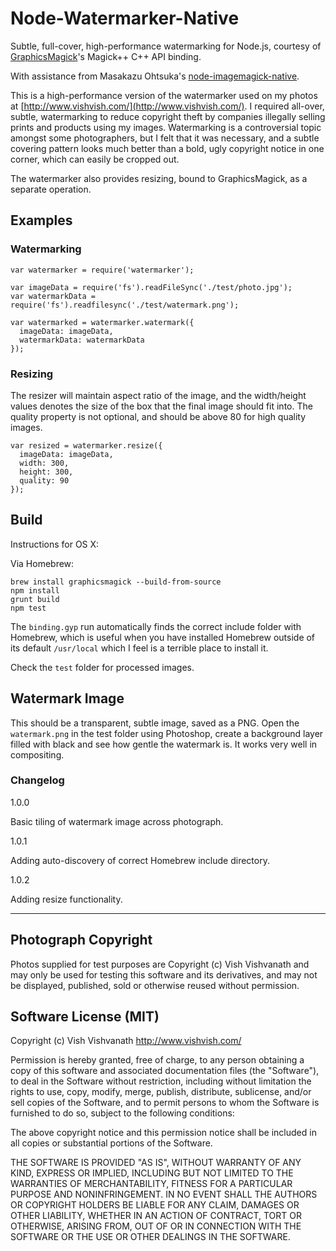 # Node-Watermarker-Native

Subtle, full-cover, high-performance watermarking for Node.js, courtesy of [GraphicsMagick](http://www.graphicsmagick.org/)'s Magick++ C++ API binding.

With assistance from Masakazu Ohtsuka's [node-imagemagick-native](https://github.com/mash/node-imagemagick-native).

This is a high-performance version of the watermarker used on my photos  at [http://www.vishvish.com/](http://www.vishvish.com/). I required all-over, subtle, watermarking to reduce copyright theft by companies illegally selling prints and products using my images. Watermarking is a controversial topic amongst some photographers, but I felt that it was necessary, and a subtle covering pattern looks much better than a bold, ugly copyright notice in one corner, which can easily be cropped out.

The watermarker also provides resizing, bound to GraphicsMagick, as a separate operation.

## Examples

### Watermarking

    var watermarker = require('watermarker');

    var imageData = require('fs').readFileSync('./test/photo.jpg');
    var watermarkData = require('fs').readfilesync('./test/watermark.png');

    var watermarked = watermarker.watermark({
      imageData: imageData,
      watermarkData: watermarkData
    });

### Resizing

The resizer will maintain aspect ratio of the image, and the width/height values denotes the size of the box that the final image should fit into. The quality property is not optional, and should be above 80 for high quality images.

    var resized = watermarker.resize({
      imageData: imageData,
      width: 300,
      height: 300,
      quality: 90
    });

## Build

Instructions for OS X:

Via Homebrew:

    brew install graphicsmagick --build-from-source
    npm install
    grunt build
    npm test

The `binding.gyp` run automatically finds the correct include folder with Homebrew, which is useful when you have installed Homebrew outside of its default `/usr/local` which I feel is a terrible place to install it.

Check the `test` folder for processed images.

## Watermark Image

This should be a transparent, subtle image, saved as a PNG. Open the `watermark.png` in the test folder using Photoshop, create a background layer filled with black and see how gentle the watermark is. It works very well in compositing.

### Changelog

1.0.0

Basic tiling of watermark image across photograph.

1.0.1

Adding auto-discovery of correct Homebrew include directory.

1.0.2

Adding resize functionality.

---

## Photograph Copyright

Photos supplied for test purposes are Copyright (c) Vish Vishvanath and may only be used for testing this software and its derivatives, and may not be displayed, published, sold or otherwise reused without permission.

## Software License (MIT)

Copyright (c) Vish Vishvanath <http://www.vishvish.com/>

Permission is hereby granted, free of charge, to any person obtaining a copy
of this software and associated documentation files (the "Software"), to deal
in the Software without restriction, including without limitation the rights
to use, copy, modify, merge, publish, distribute, sublicense, and/or sell
copies of the Software, and to permit persons to whom the Software is
furnished to do so, subject to the following conditions:

The above copyright notice and this permission notice shall be included in
all copies or substantial portions of the Software.

THE SOFTWARE IS PROVIDED "AS IS", WITHOUT WARRANTY OF ANY KIND, EXPRESS OR
IMPLIED, INCLUDING BUT NOT LIMITED TO THE WARRANTIES OF MERCHANTABILITY,
FITNESS FOR A PARTICULAR PURPOSE AND NONINFRINGEMENT. IN NO EVENT SHALL THE
AUTHORS OR COPYRIGHT HOLDERS BE LIABLE FOR ANY CLAIM, DAMAGES OR OTHER
LIABILITY, WHETHER IN AN ACTION OF CONTRACT, TORT OR OTHERWISE, ARISING FROM,
OUT OF OR IN CONNECTION WITH THE SOFTWARE OR THE USE OR OTHER DEALINGS IN
THE SOFTWARE.
